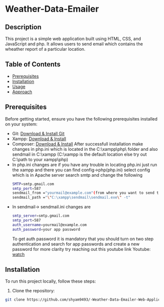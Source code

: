 # Weather-Data-Emailer 

## Description
This project is a simple web application built using HTML, CSS, and JavaScript and php. It allows users to send email which contains the wheather report of a particular location.

## Table of Contents
- [Prerequisites](#Prerequisites)
- [Installation](#Installation)
- [Usage](#usage)
- [Approach](#approach)
  

## Prerequisites
Before getting started, ensure you have the following prerequisites installed on your system:

- Git: [Download & Install Git](https://git-scm.com/downloads)
- Xampp: [Download & Install](https://sourceforge.net/projects/xampp/files/XAMPP%20Windows/8.0.30/xampp-windows-x64-8.0.30-0-VS16-installer.exe)
- Composer: [Download & Install](https://getcomposer.org/Composer-Setup.exe)
  After successfull installation make changes in php.ini which is located in the C:\xampp\php\ folder and also sendmail in C:\xampp
  (C:\xampp is the default location else try out C:\path to your xampp\php)
- In php.ini changes are
  if you have any trouble in locating php.ini just run the xampp and there you can find config->php(php.ini) select config which is in Apache server
  search smtp and change the following
  ```bash
  SMTP=smtp.gmail.com
  smtp_port=587
  sendmail_from ="yourmail@example.com"(from where you want to send the emails)
  sendmail_path ="\"C:\xampp\sendmail\sendmail.exe\" -t"
  ```
- In sendmail-> sendmail.ini changes are
  ```bash
  smtp_server=smtp.gmail.com
  smtp_port=587
  auth_username=yourmail@example.com
  auth_password=your app password
  ```
  To get auth password it is mandatory that you should turn on two step authentication and search for app passwords and create a new password
  for more clarity try reaching out this youtube link
  Youtube: [watch](https://youtu.be/aB6iovBcAAQ?si=99p_B2Vs7F3hMU6t)
## Installation
To run this project locally, follow these steps:

1. Clone the repository:
```bash
git clone https://github.com/shyam9493/-Weather-Data-Emailer-Web-Application.git
```

